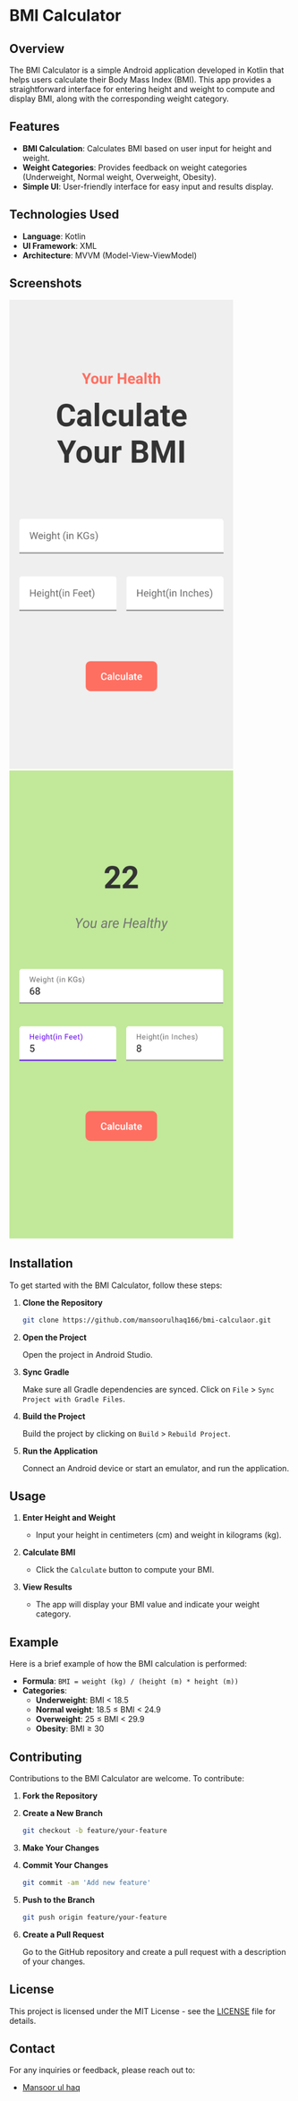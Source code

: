 # BMI Calculator

## Overview

The BMI Calculator is a simple Android application developed in Kotlin that helps users calculate their Body Mass Index (BMI). This app provides a straightforward interface for entering height and weight to compute and display BMI, along with the corresponding weight category.

## Features

- **BMI Calculation**: Calculates BMI based on user input for height and weight.
- **Weight Categories**: Provides feedback on weight categories (Underweight, Normal weight, Overweight, Obesity).
- **Simple UI**: User-friendly interface for easy input and results display.

## Technologies Used

- **Language**: Kotlin
- **UI Framework**: XML
- **Architecture**: MVVM (Model-View-ViewModel)

## Screenshots
<img src="https://github.com/mansoorulhaq166/bmi-calculaor/blob/main/Screenshots/Screenshot_20240909-044340.png" alt="BMI Calculator Main Screen" width="400"/>

<img src="https://github.com/mansoorulhaq166/bmi-calculaor/blob/main/Screenshots/Screenshot_20240909-044539.png" alt="BMI Calculator Result Screen" width="400"/>


## Installation

To get started with the BMI Calculator, follow these steps:

1. **Clone the Repository**

   ```bash
   git clone https://github.com/mansoorulhaq166/bmi-calculaor.git
   ```

2. **Open the Project**

   Open the project in Android Studio.

3. **Sync Gradle**

   Make sure all Gradle dependencies are synced. Click on `File` > `Sync Project with Gradle Files`.

4. **Build the Project**

   Build the project by clicking on `Build` > `Rebuild Project`.

5. **Run the Application**

   Connect an Android device or start an emulator, and run the application.

## Usage

1. **Enter Height and Weight**

   - Input your height in centimeters (cm) and weight in kilograms (kg).

2. **Calculate BMI**

   - Click the `Calculate` button to compute your BMI.

3. **View Results**

   - The app will display your BMI value and indicate your weight category.

## Example

Here is a brief example of how the BMI calculation is performed:

- **Formula**: `BMI = weight (kg) / (height (m) * height (m))`
- **Categories**:
  - **Underweight**: BMI < 18.5
  - **Normal weight**: 18.5 ≤ BMI < 24.9
  - **Overweight**: 25 ≤ BMI < 29.9
  - **Obesity**: BMI ≥ 30

## Contributing

Contributions to the BMI Calculator are welcome. To contribute:

1. **Fork the Repository**

2. **Create a New Branch**

   ```bash
   git checkout -b feature/your-feature
   ```

3. **Make Your Changes**

4. **Commit Your Changes**

   ```bash
   git commit -am 'Add new feature'
   ```

5. **Push to the Branch**

   ```bash
   git push origin feature/your-feature
   ```

6. **Create a Pull Request**

   Go to the GitHub repository and create a pull request with a description of your changes.


## License

This project is licensed under the MIT License - see the [LICENSE](LICENSE) file for details.

## Contact

For any inquiries or feedback, please reach out to:

-  [Mansoor ul haq](mailto:mansoorulhaq166@gmail.com)

